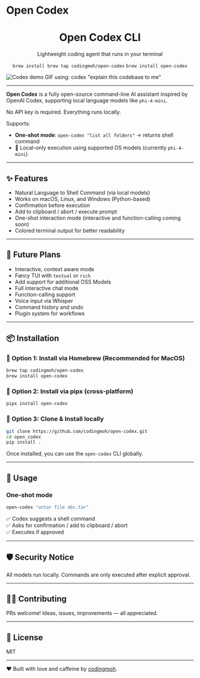 # Open Codex

<h1 align="center">Open Codex CLI</h1>
<p align="center">Lightweight coding agent that runs in your terminal</p>
<p align="center">
<code>brew install brew tap codingmoh/open-codex</code>
<code>brew install open-codex</code>
</p>

![Codex demo GIF using: codex "explain this codebase to me"](./.github/demo.gif)

---

**Open Codex** is a fully open-source command-line AI assistant inspired by OpenAI Codex, supporting local language models like `phi-4-mini`.

No API key is required. Everything runs locally.

Supports:
- **One-shot mode**: `open-codex "list all folders"` -> returns shell command
- 🧠 Local-only execution using supported OS models (currently `phi-4-mini`)

---
## ✨ Features

- Natural Language to Shell Command (via local models)
- Works on macOS, Linux, and Windows (Python-based)
- Confirmation before execution
- Add to clipboard / abort / execute prompt
- One-shot interaction mode (interactive and function-calling coming soon)
- Colored terminal output for better readability

---

## 🧱 Future Plans

- Interactive, context aware mode
- Fancy TUI with `textual` or `rich`
- Add support for additional OSS Models
- Full interactive chat mode
- Function-calling support
- Voice input via Whisper
- Command history and undo
- Plugin system for workflows

---


## 📦 Installation


### 🔹 Option 1: Install via Homebrew (Recommended for MacOS)

```bash
brew tap codingmoh/open-codex
brew install open-codex
```


### 🔹 Option 2: Install via pipx (cross-platform)

```bash
pipx install open-codex
```

### 🔹 Option 3: Clone & Install locally

```bash
git clone https://github.com/codingmoh/open-codex.git
cd open_codex
pip install .
```


Once installed, you can use the `open-codex` CLI globally.

---

## 🚀 Usage

### One-shot mode

```bash
open-codex "untar file abc.tar"
```

✅ Codex suggests a shell command  
✅ Asks for confirmation / add to clipboard / abort  
✅ Executes if approved

---

## 🛡️ Security Notice

All models run locally. Commands are only executed after explicit approval.

---

## 🧑‍💻 Contributing

PRs welcome! Ideas, issues, improvements — all appreciated.

---

## 📝 License

MIT

---

❤️ Built with love and caffeine by [codingmoh](https://github.com/codingmoh).

